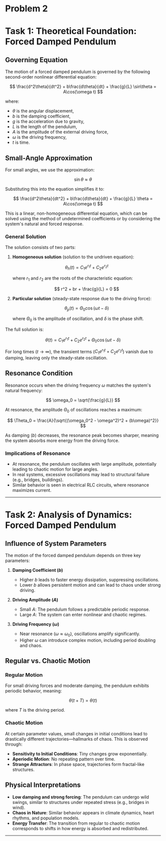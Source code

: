 # Problem 2
# Task 1: Theoretical Foundation: Forced Damped Pendulum

## Governing Equation

The motion of a forced damped pendulum is governed by the following second-order nonlinear differential equation:

$$
\frac{d^2\theta}{dt^2} + b\frac{d\theta}{dt} + \frac{g}{L} \sin\theta = A\cos(\omega t)
$$

where:  
- $\theta$ is the angular displacement,  
- $b$ is the damping coefficient,  
- $g$ is the acceleration due to gravity,  
- $L$ is the length of the pendulum,  
- $A$ is the amplitude of the external driving force,  
- $\omega$ is the driving frequency,  
- $t$ is time.

## Small-Angle Approximation

For small angles, we use the approximation:

$$
\sin\theta \approx \theta
$$

Substituting this into the equation simplifies it to:

$$
\frac{d^2\theta}{dt^2} + b\frac{d\theta}{dt} + \frac{g}{L} \theta = A\cos(\omega t)
$$

This is a linear, non-homogeneous differential equation, which can be solved using the method of undetermined coefficients or by considering the system's natural and forced response.

### General Solution

The solution consists of two parts:  

1. **Homogeneous solution** (solution to the undriven equation):

   $$
   \theta_h(t) = C_1 e^{r_1 t} + C_2 e^{r_2 t}
   $$

   where $r_1$ and $r_2$ are the roots of the characteristic equation:

   $$
   r^2 + br + \frac{g}{L} = 0
   $$

2. **Particular solution** (steady-state response due to the driving force):

   $$
   \theta_p(t) = \Theta_0 \cos(\omega t - \delta)
   $$

   where $\Theta_0$ is the amplitude of oscillation, and $\delta$ is the phase shift.

The full solution is:

$$
\theta(t) = C_1 e^{r_1 t} + C_2 e^{r_2 t} + \Theta_0 \cos(\omega t - \delta)
$$

For long times ($t \to \infty$), the transient terms ($C_1 e^{r_1 t} + C_2 e^{r_2 t}$) vanish due to damping, leaving only the steady-state oscillation.

## Resonance Condition

Resonance occurs when the driving frequency $\omega$ matches the system's natural frequency:

$$
\omega_0 = \sqrt{\frac{g}{L}}
$$

At resonance, the amplitude $\Theta_0$ of oscillations reaches a maximum:

$$
\Theta_0 = \frac{A}{\sqrt{(\omega_0^2 - \omega^2)^2 + (b\omega)^2}}
$$

As damping ($b$) decreases, the resonance peak becomes sharper, meaning the system absorbs more energy from the driving force.

### Implications of Resonance
- At resonance, the pendulum oscillates with large amplitude, potentially leading to chaotic motion for large angles.
- In real systems, excessive oscillations may lead to structural failure (e.g., bridges, buildings).
- Similar behavior is seen in electrical RLC circuits, where resonance maximizes current.

---


# Task 2: Analysis of Dynamics: Forced Damped Pendulum

## Influence of System Parameters

The motion of the forced damped pendulum depends on three key parameters:

1. **Damping Coefficient ($b$)**  
   - Higher $b$ leads to faster energy dissipation, suppressing oscillations.
   - Lower $b$ allows persistent motion and can lead to chaos under strong driving.

2. **Driving Amplitude ($A$)**  
   - Small $A$: The pendulum follows a predictable periodic response.  
   - Large $A$: The system can enter nonlinear and chaotic regimes.

3. **Driving Frequency ($\omega$)**  
   - Near resonance ($\omega \approx \omega_0$), oscillations amplify significantly.
   - Higher $\omega$ can introduce complex motion, including period doubling and chaos.

## Regular vs. Chaotic Motion

### **Regular Motion**  
For small driving forces and moderate damping, the pendulum exhibits periodic behavior, meaning:

$$
\theta(t + T) = \theta(t)
$$

where $T$ is the driving period.

### **Chaotic Motion**  
At certain parameter values, small changes in initial conditions lead to drastically different trajectories—hallmarks of chaos. This is observed through:

- **Sensitivity to Initial Conditions**: Tiny changes grow exponentially.
- **Aperiodic Motion**: No repeating pattern over time.
- **Strange Attractors**: In phase space, trajectories form fractal-like structures.

## Physical Interpretations

- **Low damping and strong forcing**: The pendulum can undergo wild swings, similar to structures under repeated stress (e.g., bridges in wind).
- **Chaos in Nature**: Similar behavior appears in climate dynamics, heart rhythms, and population models.
- **Energy Transfer**: The transition from regular to chaotic motion corresponds to shifts in how energy is absorbed and redistributed.

---

